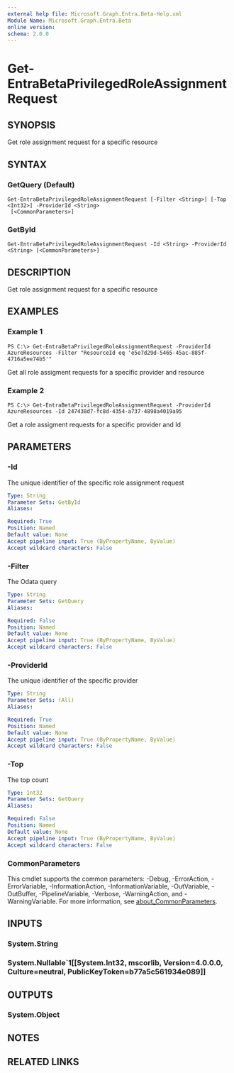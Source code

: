 ```yaml
---
external help file: Microsoft.Graph.Entra.Beta-Help.xml
Module Name: Microsoft.Graph.Entra.Beta
online version:
schema: 2.0.0
---
```


# Get-EntraBetaPrivilegedRoleAssignmentRequest

## SYNOPSIS
Get role assignment request for a specific resource

## SYNTAX

### GetQuery (Default)
```
Get-EntraBetaPrivilegedRoleAssignmentRequest [-Filter <String>] [-Top <Int32>] -ProviderId <String>
 [<CommonParameters>]
```

### GetById
```
Get-EntraBetaPrivilegedRoleAssignmentRequest -Id <String> -ProviderId <String> [<CommonParameters>]
```

## DESCRIPTION
Get role assignment request for a specific resource

## EXAMPLES

### Example 1
```
PS C:\> Get-EntraBetaPrivilegedRoleAssignmentRequest -ProviderId AzureResources -Filter "ResourceId eq 'e5e7d29d-5465-45ac-885f-4716a5ee74b5'"
```

Get all role assigment requests for a specific provider and resource

### Example 2
```
PS C:\> Get-EntraBetaPrivilegedRoleAssignmentRequest -ProviderId AzureResources -Id 247438d7-fc8d-4354-a737-4898a4019a95
```

Get a role assigment requests for a specific provider and Id

## PARAMETERS

### -Id
The unique identifier of the specific role assignment request

```yaml
Type: String
Parameter Sets: GetById
Aliases:

Required: True
Position: Named
Default value: None
Accept pipeline input: True (ByPropertyName, ByValue)
Accept wildcard characters: False
```

### -Filter
The Odata query

```yaml
Type: String
Parameter Sets: GetQuery
Aliases:

Required: False
Position: Named
Default value: None
Accept pipeline input: True (ByPropertyName, ByValue)
Accept wildcard characters: False
```

### -ProviderId
The unique identifier of the specific provider

```yaml
Type: String
Parameter Sets: (All)
Aliases:

Required: True
Position: Named
Default value: None
Accept pipeline input: True (ByPropertyName, ByValue)
Accept wildcard characters: False
```

### -Top
The top count

```yaml
Type: Int32
Parameter Sets: GetQuery
Aliases:

Required: False
Position: Named
Default value: None
Accept pipeline input: True (ByPropertyName, ByValue)
Accept wildcard characters: False
```

### CommonParameters
This cmdlet supports the common parameters: -Debug, -ErrorAction, -ErrorVariable, -InformationAction, -InformationVariable, -OutVariable, -OutBuffer, -PipelineVariable, -Verbose, -WarningAction, and -WarningVariable. For more information, see [about_CommonParameters](https://go.microsoft.com/fwlink/?LinkID=113216).

## INPUTS

### System.String
### System.Nullable`1[[System.Int32, mscorlib, Version=4.0.0.0, Culture=neutral, PublicKeyToken=b77a5c561934e089]]
## OUTPUTS

### System.Object
## NOTES

## RELATED LINKS
